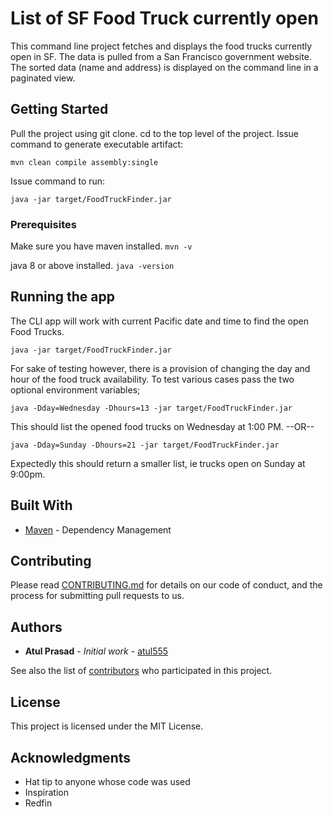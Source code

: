 # List of SF Food Truck currently open

This command line project fetches and displays the food trucks currently open in SF.
The data is pulled from a San Francisco government website. The sorted data (name and address) is displayed on the command line in a paginated view.

## Getting Started

Pull the project using git clone.
cd to the top level of the project.
Issue command to generate executable artifact:
```
mvn clean compile assembly:single
```
Issue command to run:
```
java -jar target/FoodTruckFinder.jar
```

### Prerequisites

Make sure you have maven  installed.
```mvn -v```

java 8 or above installed.
```java -version```

## Running the app

The CLI app will work with current Pacific date and time to find the open Food Trucks.
```
java -jar target/FoodTruckFinder.jar
```
For sake of testing however, there is a provision of changing the day and hour of the food truck availability. 
To test various cases pass the two optional environment variables;
```
java -Dday=Wednesday -Dhours=13 -jar target/FoodTruckFinder.jar
```
This should list the opened food trucks on Wednesday at 1:00 PM.
--OR--
```
java -Dday=Sunday -Dhours=21 -jar target/FoodTruckFinder.jar
```
Expectedly this should return a smaller list, ie trucks open on Sunday at 9:00pm.

## Built With

* [Maven](https://maven.apache.org/) - Dependency Management

## Contributing

Please read [CONTRIBUTING.md](https://gist.github.com/PurpleBooth/b24679402957c63ec426) for details on our code of conduct, and the process for submitting pull requests to us.

## Authors

* **Atul Prasad** - *Initial work* - [atul555](https://github.com/atul555)

See also the list of [contributors](https://github.com/your/project/contributors) who participated in this project.

## License

This project is licensed under the MIT License.

## Acknowledgments

* Hat tip to anyone whose code was used
* Inspiration
* Redfin

